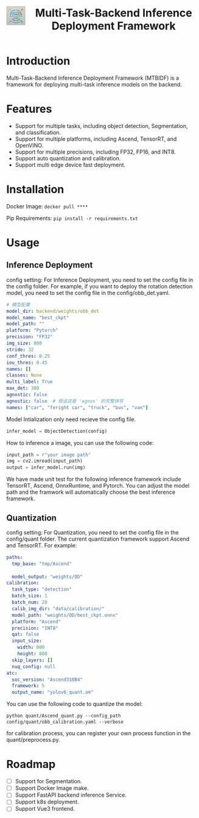 <div align="center">
  <div style="display: flex; align-items: center; justify-content: center;">
    <img src="assets\76e921e5-f8a5-4586-8e6f-ff4ceeab5e25.webp" height="50px" style="margin-right: 10px;">
    <h1>Multi-Task-Backend Inference Deployment Framework</h1>
  </div>
</div>

# Introduction
Multi-Task-Backend Inference Deployment Framework (MTBIDF) is a framework for deploying multi-task inference models on the backend.

# Features
- Support for multiple tasks, including object detection, Segmentation, and classification.
- Support for multiple platforms, including Ascend, TensorRT, and OpenVINO.
- Support for multiple precisions, including FP32, FP16, and INT8.
- Support auto quantization and calibration.
- Support multi edge device fast deployment.

# Installation
  Docker Image: ``` docker pull **** ```

  Pip Requirements: ``` pip install -r requirements.txt ```
# Usage
## Inference Deployment
  config setting: For Inference Deployment, you need to set the config file in the config folder. For example, if you want to deploy the rotation detection model, you need to set the config file in the config/obb_det.yaml.

  ```yaml
  # 模型配置
model_dir: backend/weights/obb_det
model_name: "best_ckpt"
model_path: ""
platform: "Pytorch"
precision: "FP32"
img_size: 800
stride: 32
conf_thres: 0.25
iou_thres: 0.45
names: []
classes: None
multi_label: True
max_det: 300
agnostic: False
agnostic: false  # 假设这是 'agnos' 的完整拼写
names: ["car", "feright car", "truck", "bus", "van"]
  ```
Model Intialization only need recieve the config file. 
```python
infer_model = ObjectDetection(config)
```
How to inference a image, you can use the following code:
```python
input_path = r"your image path"
img = cv2.imread(input_path)
output = infer_model.run(img)
```
We have made unit test for the following inference framework include TensorRT, Ascend, OnnxRuntime, and Pytorch. You can adjust the model path and the framwork will automatically choose the best inference framework.

## Quantization
config setting: For Quantization, you need to set the config file in the config/quant folder. The current quantization framework support Ascend and TensorRT. For example:
```yaml
paths:
  tmp_base: "tmp/Ascend"

  model_output: "weights/OD"
calibration:
  task_type: "detection"
  batch_size: 1
  batch_num: 20
  calib_img_dir: "data/calibration/"
  model_path: "weights/OD/best_ckpt.onnx"
  platform: "Ascend"
  precision: "INT8"
  qat: false
  input_size:
    width: 800
    height: 800
  skip_layers: []
  nuq_config: null
atc:
  soc_version: "Ascend310B4"
  framework: 5
  output_name: "yolov6_quant.om"
```
You can use the following code to quantize the model:
```shell
python quant/Ascend_quant.py --config_path config/quant/obb_calibration.yaml --verbose
```
for calibration process, you can register your own process function in the quant/preprocess.py.

# Roadmap
- [ ] Support for Segmentation.
- [ ] Support Docker Image make.
- [ ] Support FastAPI backend inference Service.
- [ ] Support k8s deployment.
- [ ] Support Vue3 frontend.

